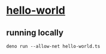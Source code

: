 # [hello-world](https://practical-backend.web.app/challenges/hello-world/overview)

## running locally

`deno run --allow-net hello-world.ts`
